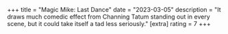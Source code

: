 +++
title = "Magic Mike: Last Dance"
date = "2023-03-05"
description = "It draws much comedic effect from Channing Tatum standing out in every scene, but it could take itself a tad less seriously."
[extra]
rating = 7
+++

